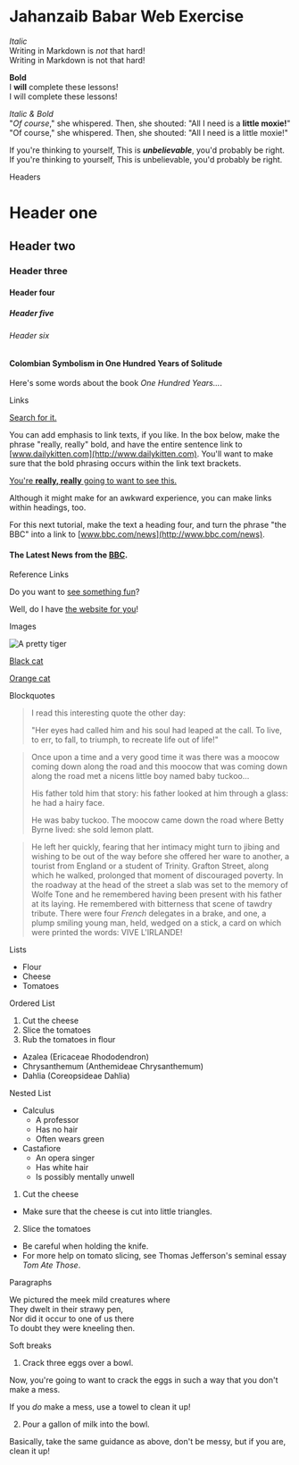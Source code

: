 # Jahanzaib Babar Web Exercise

*Italic*  
Writing in Markdown is _not_ that hard!  
Writing in Markdown is not that hard!

**Bold**  
I **will** complete these lessons!  
I will complete these lessons!

*Italic & Bold*  
"_Of course_," she whispered. Then, she shouted: "All I need is a **little moxie!**"  
"Of course," she whispered. Then, she shouted: "All I need is a little moxie!"

If you're thinking to yourself, This is **_unbelievable_**, you'd probably be right.  
If you're thinking to yourself, This is unbelievable, you'd probably be right.

Headers

# Header one
## Header two
### Header three
#### Header four
##### Header five
###### Header six

#### Colombian Symbolism in One Hundred Years of Solitude

Here's some words about the book _One Hundred Years..._.

Links

[Search for it.](http://www.google.com)

You can add emphasis to link texts, if you like. In the box below, make the phrase "really, really" bold, and have the entire sentence link to [www.dailykitten.com](http://www.dailykitten.com). You'll want to make sure that the bold phrasing occurs within the link text brackets.

[You're **really, really** going to want to see this.](http://www.dailykitten.com)

Although it might make for an awkward experience, you can make links within headings, too.

For this next tutorial, make the text a heading four, and turn the phrase "the BBC" into a link to [www.bbc.com/news](http://www.bbc.com/news).

#### The Latest News from the [BBC](http://www.bbc.com/news).

Reference Links

[see something fun]: http://www.zombo.com
[another fun place]: http://www.stumbleupon.com

Do you want to [see something fun][]?

Well, do I have [the website for you][another fun place]!

Images

![A pretty tiger](https://upload.wikimedia.org/wikipedia/commons/5/56/Tiger.50.jpg)

[Black cat]: https://upload.wikimedia.org/wikipedia/commons/a/a3/81_INF_DIV_SSI.jpg
[Orange cat]: http://icons.iconarchive.com/icons/google/noto-emoji-animals-nature/256/22221-cat-icon.png

[Black cat][Black cat]

[Orange cat][Orange cat]

Blockquotes

> I read this interesting quote the other day:
>
> "Her eyes had called him and his soul had leaped at the call. To live, to err, to fall, to triumph, to recreate life out of life!"

> Once upon a time and a very good time it was there was a moocow coming down along the road and this moocow that was coming down along the road met a nicens little boy named baby tuckoo...
> 
> His father told him that story: his father looked at him through a glass: he had a hairy face.
> 
> He was baby tuckoo. The moocow came down the road where Betty Byrne lived: she sold lemon platt.

> He left her quickly, fearing that her intimacy might turn to jibing and wishing to be out of the way before she offered her ware to another, a tourist from England or a student of Trinity. Grafton Street, along which he walked, prolonged that moment of discouraged poverty. In the roadway at the head of the street a slab was set to the memory of Wolfe Tone and he remembered having been present with his father at its laying. He remembered with bitterness that scene of tawdry tribute. There were four _French_ delegates in a brake, and one, a plump smiling young man, held, wedged on a stick, a card on which were printed the words: VIVE L'IRLANDE!

Lists

* Flour
* Cheese
* Tomatoes

Ordered List

1. Cut the cheese
2. Slice the tomatoes
3. Rub the tomatoes in flour

* Azalea (Ericaceae Rhododendron)
* Chrysanthemum (Anthemideae Chrysanthemum)
* Dahlia (Coreopsideae Dahlia)

Nested List

* Calculus
  * A professor
  * Has no hair
  * Often wears green
* Castafiore
  * An opera singer
  * Has white hair
  * Is possibly mentally unwell

1. Cut the cheese
  * Make sure that the cheese is cut into little triangles.

2. Slice the tomatoes
  * Be careful when holding the knife.
  * For more help on tomato slicing, see Thomas Jefferson's seminal essay _Tom Ate Those_.

Paragraphs

We pictured the meek mild creatures where  
They dwelt in their strawy pen,  
Nor did it occur to one of us there  
To doubt they were kneeling then.

Soft breaks

1. Crack three eggs over a bowl.

Now, you're going to want to crack the eggs in such a way that you don't make a mess.

If you _do_ make a mess, use a towel to clean it up!

2. Pour a gallon of milk into the bowl.

Basically, take the same guidance as above, don't be messy, but if you are, clean it up!
